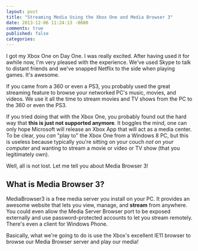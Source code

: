 ```yaml
---
layout: post
title: "Streaming Media Using the Xbox One and Media Browser 3"
date: 2013-12-06 11:24:13 -0600
comments: true
published: false
categories: 
---
```


I got my Xbox One on Day One. I was really excited. After having used it for awhile now, I'm very pleased with the experience. We've used Skype to talk to distant friends and we've snapped Netflix to the side when playing games. It's awesome.

<!-- More -->

If you came from a 360 or even a PS3, you probably used the great streaming feature to browse your networked PC's music, movies, and videos. We use it all the time to stream movies and TV shows from the PC to the 360 or even the PS3.

If you tried doing that with the Xbox One, you probably found out the hard way that **this is just not supported anymore**. It boggles the mind, one can only hope Microsoft will release an Xbox App that will act as a media center. To be clear, you *can* "play to" the Xbox One from a Windows 8 PC, but this is useless because typically you're sitting on your couch *not on your computer* and wanting to stream a movie or video or TV show (that you legitimately own).

Well, all is not lost. Let me tell you about Media Browser 3!

## What is Media Browser 3?

MediaBrowser3 is a free media server you install on your PC. It provides an awesome website that lets you view, manage, and **stream** from anywhere. You could even allow the Media Server Browser port to be exposed externally and use password-protected accounts to let you stream remotely. There's even a client for Windows Phone.

Basically, what we're going to do is use the Xbox's excellent IE11 browser to browse our Media Browser server and play our media!